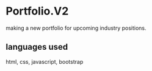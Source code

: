 # Portfolio.V2

making a new portfolio for upcoming industry positions.

## languages used

html, css, javascript, bootstrap 
